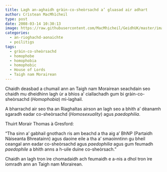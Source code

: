 ```yaml
---
title: Lagh an-aghaidh gràin-co-sheòrsachd a’ gluasad air adhart
author: Crìstean MacMhìcheil
type: post
date: 2008-03-14 10:30:13
image: https://raw.githubusercontent.com/MacMhicheil/GeidhUK/master/images/.jpg
categories:
  - an-rioghachd-aonaichte
  - poilitigs
tags:
  - gràin-co-sheòrsachd
  - homophobe
  - homophobia
  - homophobic
  - House of Lords
  - Taigh nam Morairean
---
```

Chaidh deasbad a chumail ann an Taigh nam Morairean seachdain seo chaidh mu dheidhinn lagh ùr a bhios a’ ciallachadh gum bi gràin-co-sheòrsachd (_Homophobia_) mì-laghail.

<!--more-->

A bharrachd air seo tha an Riaghaltas airson an lagh seo a bhith a&#8217; dèanamh sgaradh eadar co-sheòrsachd (_Homosexuality_) agus _paedophilia_.

Thuirt Morair Thomas à Gresford:

“Tha sinn a’ gabhail gnothach ris am beachd a tha aig a’ BhNP (Partaidh Nàiseanta Bhreatainn) agus daoine eile a tha a’ smaoinntinn gu bheil ceangal ann eadar co-sheòrsachd agus _paedophilia_ agus gum feumadh _paedophile_ a bhith anns a h-uile duine co-sheòrsach.”

Chaidh an lagh tron ìre chomadaidh ach feumaidh e a-nis a dhol tron ìre iomradh ann an Taigh nam Morairean.
